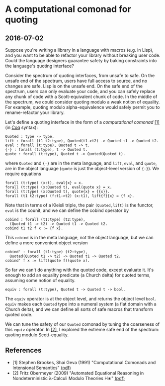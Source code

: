 # A computational comonad for quoting
## 2016-07-02

Suppose you're writing a library in a language with macros (e.g. in Lisp),
and you want to be able to refactor your library without breaking user code.
Could the language designers guarantee safety by baking constraints into the language's quoting interface?

Consider the spectrum of quoting interfaces, from unsafe to safe.
On the unsafe end of the spectrum, users have full access to source, and no changes are safe.
Lisp is on the unsafe end.
On the safe end of the spectrum, users can only evaluate your code, and you can safely replace any chunk of code with a Scott-equivalent chunk of code.
In the middle of the spectrum, we could consider quoting modulo a weak notion of equality.
For example, quoting modulo alpha-equivalence would safely permit you to rename-refactor your library.

Let's define a quoting interface in the form of a _computational comonad_ <a href="#1">[1]</a> (in [Coq](https://coq.inria.fr/) syntax):

```coq
Quoted : type -> type.
lift : forall (t1 t2:type), Quoted(t1->t2) -> Quoted t1 -> Quoted t2.
eval : forall (t:type), Quoted t -> t.
{-} : forall (t:type), t -> Quoted t.
quote : forall (t:type), Quoted t -> Quoted(Quoted t).
```

where `Quoted` and `{-}` are in the meta language,
and `lift`, `eval`, and `quote`, are in the object language
(`quote` is just the object-level version of `{-}`).
We require equations

```coq
forall (t:type) (x:t), eval{x} = x.
forall (t:type) (x:Quoted t), eval(quote x) = x.
forall (t:type) (x:Quoted t), quote{x} = {{x}}.
forall (t1 t2:type) (f:t1->t2) (x:t1), lift{f}{x} = {f x}.
```

Note that in terms of a Kleisli triple, the pair `(Quoted,lift)` is the functor,
`eval` is the counit, and we can define the cobind operator by

```coq
cobind : forall (t1:type) (t2:type),
  (Quoted t1 -> t2) -> Quoted t1 -> Quoted t2.
cobind t1 t2 f x := {f x}.
```

This `cobind` is in the meta language, not the object language, but we can define a more convenient object version

```coq
cobind' : forall (t1:type) (t2:type),
  Quoted(Quoted t1 -> t2) -> Quoted t1 -> Quoted t2.
cobind' f x := lift(quote f)(quote x).
```

So far we can't do anything with the quoted code, except evaluate it.
It's enough to add an equality predicate (a Church delta) for quoted terms, assuming some notion of equality.

```coq
equiv : forall (t:type), Quoted t -> Quoted t -> bool.
```

The `equiv` operator is at the object level,
and returns the object level `bool`.
`equiv` makes each `Quoted` type into a numeral system
(a flat domain with a Church delta),
and we can define all sorts of safe macros that transform quoted code.

We can tune the safety of our `Quoted` comonad by tuning the coarseness of this `equiv` operator.
In <a href="#2">[2]</a>, I explored the extreme safe end of the spectrum: quoting modulo Scott-equality.

## References

- [1] <a name="1"/>
  Stephen Brookes, Shai Geva (1991)
  "Computational Comonads and Intensional Semantics"
  [(pdf)](http://citeseerx.ist.psu.edu/viewdoc/download?doi=10.1.1.45.4952&rep=rep1&type=pdf)
- [2] <a name="2"/>
  Fritz Obermeyer (2009)
  "Automated Equational Reasoning in Nondeterministic &lambda;-Calculi Modulo Theories H∗"
  [(pdf)](http://fritzo.org/thesis.pdf)
